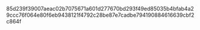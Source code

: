 85d239f39007aeac02b7075671a601d277670bd293f49ed85035b4bfab4a29ccc76f064e80f6eb9438121f4792c28be87e7cadbe794190884616639cbf2c864f
